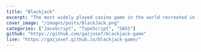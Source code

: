 ```yaml
---
title: "Blackjack"
excerpt: "The most widely played casino game in the world recreated in Javascript."
cover_image: "/images/posts/BlackJack.png"
categories: ["JavaScript", "TypeScript", "SASS"]
github: "https://github.com/gazjosef/blackjack-game"
live: "https://gazjosef.github.io/blackjack-game/"
---
```


